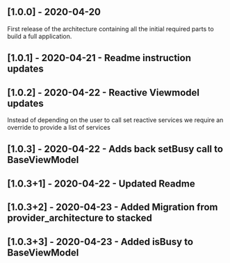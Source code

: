 ## [1.0.0] - 2020-04-20

First release of the architecture containing all the initial required parts to build a full application.


## [1.0.1] - 2020-04-21 - Readme instruction updates

## [1.0.2] - 2020-04-22 - Reactive Viewmodel updates

Instead of depending on the user to call set reactive services we require an override to provide a list of services

## [1.0.3] - 2020-04-22 - Adds back setBusy call to BaseViewModel
## [1.0.3+1] - 2020-04-22 - Updated Readme
## [1.0.3+2] - 2020-04-23 - Added Migration from provider_architecture to stacked
## [1.0.3+3] - 2020-04-23 - Added isBusy to BaseViewModel
